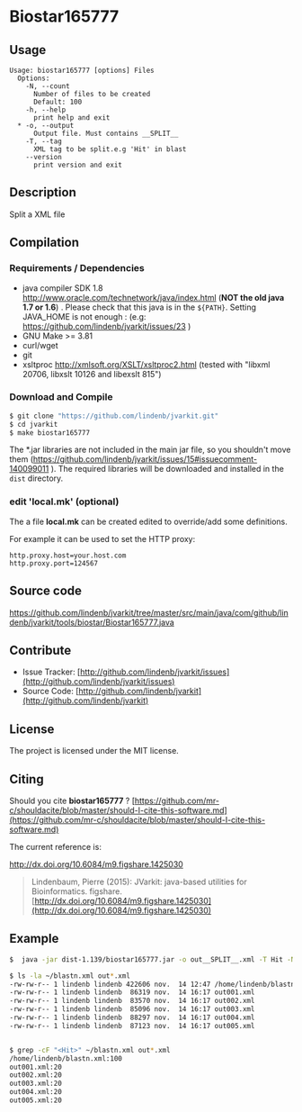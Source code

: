 # Biostar165777


## Usage

```
Usage: biostar165777 [options] Files
  Options:
    -N, --count
      Number of files to be created
      Default: 100
    -h, --help
      print help and exit
  * -o, --output
      Output file. Must contains __SPLIT__
    -T, --tag
      XML tag to be split.e.g 'Hit' in blast
    --version
      print version and exit

```


## Description

Split a XML file

## Compilation

### Requirements / Dependencies

* java compiler SDK 1.8 http://www.oracle.com/technetwork/java/index.html (**NOT the old java 1.7 or 1.6**) . Please check that this java is in the `${PATH}`. Setting JAVA_HOME is not enough : (e.g: https://github.com/lindenb/jvarkit/issues/23 )
* GNU Make >= 3.81
* curl/wget
* git
* xsltproc http://xmlsoft.org/XSLT/xsltproc2.html (tested with "libxml 20706, libxslt 10126 and libexslt 815")


### Download and Compile

```bash
$ git clone "https://github.com/lindenb/jvarkit.git"
$ cd jvarkit
$ make biostar165777
```

The *.jar libraries are not included in the main jar file, so you shouldn't move them (https://github.com/lindenb/jvarkit/issues/15#issuecomment-140099011 ).
The required libraries will be downloaded and installed in the `dist` directory.

### edit 'local.mk' (optional)

The a file **local.mk** can be created edited to override/add some definitions.

For example it can be used to set the HTTP proxy:

```
http.proxy.host=your.host.com
http.proxy.port=124567
```
## Source code 

[https://github.com/lindenb/jvarkit/tree/master/src/main/java/com/github/lindenb/jvarkit/tools/biostar/Biostar165777.java
](https://github.com/lindenb/jvarkit/tree/master/src/main/java/com/github/lindenb/jvarkit/tools/biostar/Biostar165777.java
)
## Contribute

- Issue Tracker: [http://github.com/lindenb/jvarkit/issues](http://github.com/lindenb/jvarkit/issues)
- Source Code: [http://github.com/lindenb/jvarkit](http://github.com/lindenb/jvarkit)

## License

The project is licensed under the MIT license.

## Citing

Should you cite **biostar165777** ? [https://github.com/mr-c/shouldacite/blob/master/should-I-cite-this-software.md](https://github.com/mr-c/shouldacite/blob/master/should-I-cite-this-software.md)

The current reference is:

http://dx.doi.org/10.6084/m9.figshare.1425030

> Lindenbaum, Pierre (2015): JVarkit: java-based utilities for Bioinformatics. figshare.
> [http://dx.doi.org/10.6084/m9.figshare.1425030](http://dx.doi.org/10.6084/m9.figshare.1425030)


## Example

```bash
$  java -jar dist-1.139/biostar165777.jar -o out__SPLIT__.xml -T Hit -N 5 ~/blastn.xml

$ ls -la ~/blastn.xml out*.xml
-rw-rw-r-- 1 lindenb lindenb 422606 nov.  14 12:47 /home/lindenb/blastn.xml
-rw-rw-r-- 1 lindenb lindenb  86319 nov.  14 16:17 out001.xml
-rw-rw-r-- 1 lindenb lindenb  83570 nov.  14 16:17 out002.xml
-rw-rw-r-- 1 lindenb lindenb  85096 nov.  14 16:17 out003.xml
-rw-rw-r-- 1 lindenb lindenb  88297 nov.  14 16:17 out004.xml
-rw-rw-r-- 1 lindenb lindenb  87123 nov.  14 16:17 out005.xml


$ grep -cF "<Hit>" ~/blastn.xml out*.xml
/home/lindenb/blastn.xml:100
out001.xml:20
out002.xml:20
out003.xml:20
out004.xml:20
out005.xml:20

```

